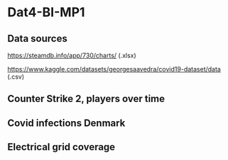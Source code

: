 # Dat4-BI-MP1

## Data sources

https://steamdb.info/app/730/charts/ (.xlsx)

https://www.kaggle.com/datasets/georgesaavedra/covid19-dataset/data (.csv)

## Counter Strike 2, players over time

## Covid infections Denmark

## Electrical grid coverage
